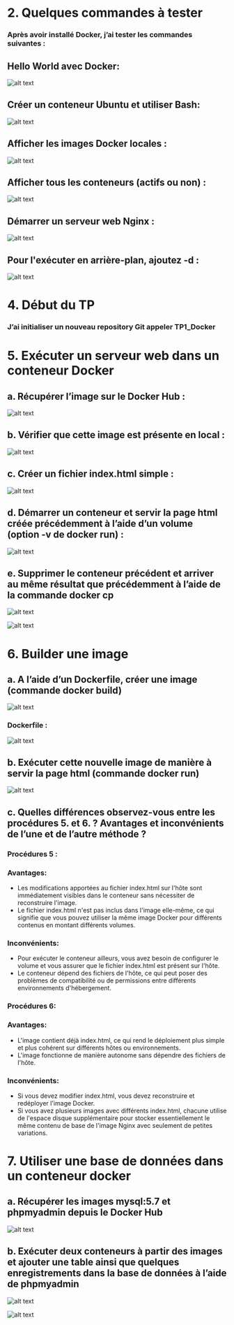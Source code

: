 # 2. Quelques commandes à tester

### Après avoir installé Docker, j’ai tester les commandes suivantes :
	
## Hello World avec Docker:

![alt text](image.png)

## Créer un conteneur Ubuntu et utiliser Bash:

![alt text](image-1.png)

## Afficher les images Docker locales :

![alt text](image-2.png)

## Afficher tous les conteneurs (actifs ou non) :

![alt text](image-3.png)

## Démarrer un serveur web Nginx :

![alt text](image-4.png)

## Pour l'exécuter en arrière-plan, ajoutez -d :

![alt text](image-5.png)

# 4. Début du TP

### J’ai initialiser un nouveau repository Git appeler TP1_Docker

# 5. Exécuter un serveur web dans un conteneur Docker

## a. Récupérer l’image sur le Docker Hub :

![alt text](image-6.png)

## b. Vérifier que cette image est présente en local :

![alt text](image-7.png)

## c. Créer un fichier index.html simple :

![alt text](image-8.png)

## d. Démarrer un conteneur et servir la page html créée précédemment à l’aide d’un volume (option -v de docker run) :

![alt text](image-9.png)

## e. Supprimer le conteneur précédent et arriver au même résultat que précédemment à l’aide de la commande docker cp 

![alt text](image-10.png)

![alt text](image-11.png)

# 6. Builder une image 

## a. A l’aide d’un Dockerfile, créer une image (commande docker build) 

![alt text](image-12.png)

### Dockerfile :

![alt text](image-13.png)

## b. Exécuter cette nouvelle image de manière à servir la page html (commande docker run)

![alt text](image-14.png)

## c. Quelles différences observez-vous entre les procédures 5. et 6. ? Avantages et inconvénients de l’une et de l’autre méthode ?

### Procédures 5 :

### Avantages:

- Les modifications apportées au fichier index.html sur l'hôte sont immédiatement visibles dans le conteneur sans nécessiter de reconstruire l'image.
- Le fichier index.html n'est pas inclus dans l'image elle-même, ce qui signifie que vous pouvez utiliser la même image Docker pour différents contenus en montant différents volumes.

### Inconvénients:

- Pour exécuter le conteneur ailleurs, vous avez besoin de configurer le volume et vous assurer que le fichier index.html est présent sur l'hôte.
- Le conteneur dépend des fichiers de l'hôte, ce qui peut poser des problèmes de compatibilité ou de permissions entre différents environnements d'hébergement.

### Procédures 6:

### Avantages:

- L'image contient déjà index.html, ce qui rend le déploiement plus simple et plus cohérent sur différents hôtes ou environnements.
- L'image fonctionne de manière autonome sans dépendre des fichiers de l'hôte.

### Inconvénients:

- Si vous devez modifier index.html, vous devez reconstruire et redéployer l'image Docker.
- Si vous avez plusieurs images avec différents index.html, chacune utilise de l'espace disque supplémentaire pour stocker essentiellement le même contenu de base de l'image Nginx avec seulement de petites variations.

# 7. Utiliser une base de données dans un conteneur docker

## a. Récupérer les images mysql:5.7 et phpmyadmin depuis le Docker Hub

![alt text](image-15.png)

## b. Exécuter deux conteneurs à partir des images et ajouter une table ainsi que quelques enregistrements dans la base de données à l’aide de phpmyadmin

![alt text](image-16.png)

![alt text](image-17.png)